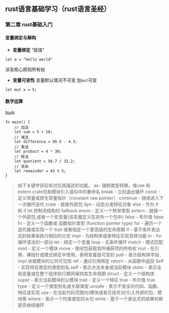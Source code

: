 

## rust语言基础学习（rust语言圣经）
### 第二章 rust基础入门
#### 变量绑定与解构
* **变量绑定**
“赋值”
```
let a = "hello world"
```
涉及核心原则所有权

* **变量可变性**
变量默认情况不可变
加`mut`可变
```
let mut x = 5;
```

#### 数字运算
NaN
```
fn main() {
    // 加法
    let sum = 5 + 10;
    // 减法
    let difference = 95.5 - 4.3;
    // 乘法
    let product = 4 * 30;
    // 除法
    let quotient = 56.7 / 32.2;
    // 求余
    let remainder = 43 % 5;
}
```

>如下关键字目前有对应其描述的功能。
as- 强制类型转换，或use 和 extern crate包和模块引入语句中的重命名
break - 立刻退出循环
const - 定义常量或原生常量指针（constant raw pointer）
continue - 继续进入下一次循环迭代
crate - 链接外部包
dyn - 动态分发特征对象
else - 作为 if 和 if let 控制流结构的 fallback
enum - 定义一个枚举类型
extern - 链接一个外部包,或者一个宏变量(该变量定义在另外一个包中)
false - 布尔值 false
fn - 定义一个函数或 函数指针类型 (function pointer type)
for - 遍历一个迭代器或实现一个 trait 或者指定一个更高级的生命周期
if - 基于条件表达式的结果来执行相应的分支
impl - 为结构体或者特征实现具体功能
in - for 循环语法的一部分
let - 绑定一个变量
loop - 无条件循环
match - 模式匹配
mod - 定义一个模块
move - 使闭包获取其所捕获项的所有权
mut - 在引用、裸指针或模式绑定中使用，表明变量是可变的
pub - 表示结构体字段、impl 块或模块的公共可见性
ref - 通过引用绑定
return - 从函数中返回
Self - 实现特征类型的类型别名
self - 表示方法本身或当前模块
static - 表示全局变量或在整个程序执行期间保持其生命周期
struct - 定义一个结构体
super - 表示当前模块的父模块
trait - 定义一个特征
true - 布尔值 true
type - 定义一个类型别名或关联类型
unsafe - 表示不安全的代码、函数、特征或实现
use - 在当前代码范围内(模块或者花括号对)引入外部的包、模块等
where - 表示一个约束类型的从句
while - 基于一个表达式的结果判断是否继续循环
>
